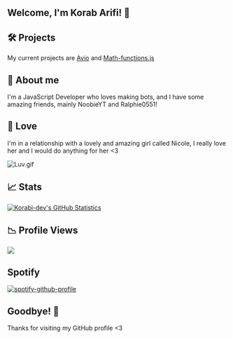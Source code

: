 ## Welcome, I'm Korab Arifi! 👋

## 🛠️ Projects
My current projects are [Avio](https://github.com/Korabi-dev/AvioDev) and [Math-functions.js](https://github.com/Korabi-dev/Math-functions.js)

## 📜 About me 
I'm a JavaScript Developer who loves making bots, and I have some amazing friends, mainly NoobieYT and Ralphie0551!

## 💖 Love
I'm in a relationship with a lovely and amazing girl called Nicole, I really love her and I would do anything for her <3

<img src="https://i.pinimg.com/originals/24/5a/82/245a82a1721047c5bc0a9fec89b26802.gif" alt ="Luv.gif">

## 📈 Stats
[![Korabi-dev's GitHub Statistics](https://github-readme-stats.vercel.app/api?username=Korabi-dev&theme=dark&show_icons=true)](https://www.youtube.com/watch?v=dQw4w9WgXcQ)

## 📉 Profile Views
![](https://komarev.com/ghpvc/?username=Korabi-dev)

## Spotify
[![spotify-github-profile](https://spotify-github-profile.vercel.app/api/view?uid=MDQ6VXNlcjY5MTA1MjA2&cover_image=true&theme=novatorem)](https://spotify-github-profile.vercel.app/api/view?uid=MDQ6VXNlcjY5MTA1MjA2&redirect=true)

## Goodbye! 👋
Thanks for visiting my GitHub profile <3
